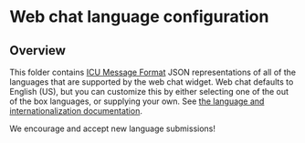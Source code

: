 # Web chat language configuration

## Overview

This folder contains [ICU Message Format](http://userguide.icu-project.org/formatparse/messages) JSON representations of all of the languages that are supported by the web chat widget. Web chat defaults to English (US), but you can customize this by either selecting one of the out of the box languages, or supplying your own. See [the language and internationalization documentation](https://web-chat.global.assistant.watson.cloud.ibm.com/carbon-chat.html#languages).

We encourage and accept new language submissions!
